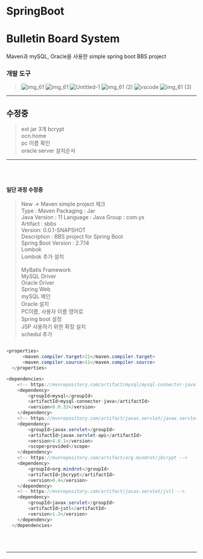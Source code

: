 # SpringBoot

<h1>Bulletin Board System</h1>

<p>
Maven과 mySQL, Oracle을 사용한 simple spring boot BBS project
</p>

<h3>개발 도구</h3>

>  ![img_61](https://github.com/Mayhem-XD/Java/assets/116787370/80653f1d-6745-40e3-8af4-fc82d7d81518) ![img_61](https://github.com/Mayhem-XD/PyCo/assets/116787370/315f7972-a2df-4f8d-aeba-b889b50d0c5d) ![Untitled-1](https://github.com/Mayhem-XD/Java/assets/116787370/076d94a4-563d-4b9e-ac52-0509d22077e6)
> ![img_61 (2)](https://github.com/Mayhem-XD/Java/assets/116787370/8406f594-fb71-4cdc-80fd-ff72268cfcab)     ![vscode](https://github.com/Mayhem-XD/Java/assets/116787370/fbda9bcc-d200-448d-bca2-d1e142d45fcd)    ![img_61 (3)](https://github.com/Mayhem-XD/Java/assets/116787370/13a06fa8-7827-4a1c-a19f-7b23c25f4a4f)
> 
<hr>
<h2>수정중</h2>

> ext jar 3개
> bcrypt<br>
> ocn.home<br>
> pc 이름 확인<br>
> oracle server 설치순서
<hr>
<br><br>

<h4>일단 과정 수정중</h4>

> New -> Maven simple project 체크 <br>
> Type : Maven	Packaging  : Jar <br>
> Java Version : 11   Language : Java
> Group : com.ys <br>
> Artifact : sbbs <br>
> Version: 0.0.1-SNAPSHOT <br>
> Description : BBS project for Spring Boot <br>
> Spring Boot Version : 2.7.14 <br>
> Lombok <br>
> Lombok 추가 설치 <br>  
> MyBatis Framework <br>
> MySQL Driver <br>
> Oracle Driver <br>
> Spring Web <br>
> mySQL 메인 <br>
> Oracle 설치 <br>
> PC이름, 사용자 이름 영어로 <br>
> Spring boot 설정 <br>
> JSP 사용하기 위한 확장 설치<br>
> schedul 추가

~~~ java

<properties>
	  <maven.compiler.target>11</maven.compiler.target>
	  <maven.compiler.source>11</maven.compiler.source>
  </properties>

<dependencies>
	<!-- https://mvnrepository.com/artifact/mysql/mysql-connector-java -->
	<dependency>
	    <groupId>mysql</groupId>
	    <artifactId>mysql-connector-java</artifactId>
	    <version>8.0.33</version>
	</dependency>
	<!-- https://mvnrepository.com/artifact/javax.servlet/javax.servlet-api -->
	<dependency>
	    <groupId>javax.servlet</groupId>
	    <artifactId>javax.servlet-api</artifactId>
	    <version>4.0.1</version>
	    <scope>provided</scope>
	</dependency>
	<!-- https://mvnrepository.com/artifact/org.mindrot/jbcrypt -->
	<dependency>
	    <groupId>org.mindrot</groupId>
	    <artifactId>jbcrypt</artifactId>
	    <version>0.4</version>
	</dependency>
	<!-- https://mvnrepository.com/artifact/javax.servlet/jstl -->
	<dependency>
	    <groupId>javax.servlet</groupId>
	    <artifactId>jstl</artifactId>
	    <version>1.2</version>
	</dependency>
  </dependencies>

~~~


<br><br>



<hr>




